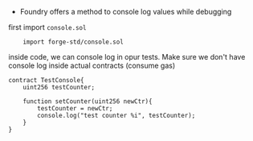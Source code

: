 - Foundry offers a method to console log values while debugging

first import `console.sol`

```
    import forge-std/console.sol
```

inside code, we can console log in opur tests. Make sure we don't have console log inside actual contracts (consume gas)

```
contract TestConsole{
    uint256 testCounter;

    function setCounter(uint256 newCtr){
        testCounter = newCtr;
        console.log("test counter %i", testCounter);
    }
}
```
